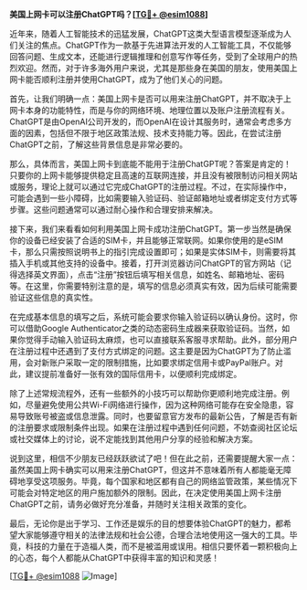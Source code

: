 **美国上网卡可以注册ChatGPT吗？[[TG💪+ @esim1088](https://t.me/s/esim1088)]**

近年来，随着人工智能技术的迅猛发展，ChatGPT这类大型语言模型逐渐成为人们关注的焦点。ChatGPT作为一款基于先进算法开发的人工智能工具，不仅能够回答问题、生成文本，还能进行逻辑推理和创意写作等任务，受到了全球用户的热烈欢迎。然而，对于许多海外用户来说，尤其是那些身在美国的朋友，使用美国上网卡能否顺利注册并使用ChatGPT，成为了他们关心的问题。

首先，让我们明确一点：美国上网卡是否可以用来注册ChatGPT，并不取决于上网卡本身的功能特性，而是与你的网络环境、地理位置以及账户注册流程有关。ChatGPT是由OpenAI公司开发的，而OpenAI在设计其服务时，通常会考虑多方面的因素，包括但不限于地区政策法规、技术支持能力等。因此，在尝试注册ChatGPT之前，了解这些背景信息是非常必要的。

那么，具体而言，美国上网卡到底能不能用于注册ChatGPT呢？答案是肯定的！只要你的上网卡能够提供稳定且高速的互联网连接，并且没有被限制访问相关网站或服务，理论上就可以通过它完成ChatGPT的注册过程。不过，在实际操作中，可能会遇到一些小障碍，比如需要输入验证码、验证邮箱地址或者绑定支付方式等步骤。这些问题通常可以通过耐心操作和合理安排来解决。

接下来，我们来看看如何利用美国上网卡成功注册ChatGPT。第一步当然是确保你的设备已经安装了合适的SIM卡，并且能够正常联网。如果你使用的是eSIM卡，那么只需按照说明书上的指引完成设置即可；如果是实体SIM卡，则需要将其插入手机或其他支持的设备中。接着，打开浏览器访问ChatGPT的官方网站（记得选择英文界面），点击“注册”按钮后填写相关信息，如姓名、邮箱地址、密码等。在这里，你需要特别注意的是，填写的信息必须真实有效，因为后续可能需要验证这些信息的真实性。

在完成基本信息的填写之后，系统可能会要求你输入验证码以确认身份。这时，你可以借助Google Authenticator之类的动态密码生成器来获取验证码。当然，如果你觉得手动输入验证码太麻烦，也可以直接联系客服寻求帮助。此外，部分用户在注册过程中还遇到了支付方式绑定的问题。这主要是因为ChatGPT为了防止滥用，会对新账户采取一定的限制措施，比如要求绑定信用卡或PayPal账户。对此，建议提前准备好一张有效的国际信用卡，以便顺利完成绑定。

除了上述常规流程外，还有一些额外的小技巧可以帮助你更顺利地完成注册。例如，尽量避免使用公共Wi-Fi网络进行操作，因为这种网络可能存在安全隐患，容易导致账号被盗或信息泄露。同时，也要留意官方发布的最新公告，了解是否有新的注册要求或限制条件出现。如果在注册过程中遇到任何问题，不妨查阅社区论坛或社交媒体上的讨论，说不定能找到其他用户分享的经验和解决方案。

说到这里，相信不少朋友已经跃跃欲试了吧！但在此之前，还需要提醒大家一点：虽然美国上网卡确实可以用来注册ChatGPT，但这并不意味着所有人都能毫无障碍地享受这项服务。毕竟，每个国家和地区都有自己的网络监管政策，某些情况下可能会对特定地区的用户施加额外的限制。因此，在决定使用美国上网卡注册ChatGPT之前，请务必做好充分准备，并随时关注相关政策的变化。

最后，无论你是出于学习、工作还是娱乐的目的想要体验ChatGPT的魅力，都希望大家能够遵守相关的法律法规和社会公德，合理合法地使用这一强大的工具。毕竟，科技的力量在于造福人类，而不是被滥用或误用。相信只要怀着一颗积极向上的心态，每个人都能从ChatGPT中获得丰富的知识和灵感！

[[TG💪+ @esim1088](https://t.me/s/esim1088) ![Image](https://i.postimg.cc/4NQfJmqS/Snipaste-2025-05-13-00-14-12.png)]